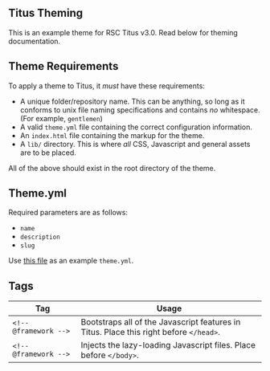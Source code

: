 ## Titus Theming
This is an example theme for RSC Titus v3.0. Read below for theming documentation.

## Theme Requirements
To apply a theme to Titus, it *must* have these requirements:

- A unique folder/repository name. This can be anything, so long as it conforms to unix file naming specifications and contains *no* whitespace. (For example, `gentlemen`)
- A valid `theme.yml` file containing the correct configuration information.
- An `index.html` file containing the markup for the theme.
- A `lib/` directory. This is where *all* CSS, Javascript and general assets are to be placed.

All of the above should exist in the root directory of the theme.

## Theme.yml
Required parameters are as follows: 
- `name`
- `description`
- `slug`

Use [this file](https://github.com/jonlambert/rsc-example-theme/blob/master/theme.yml) as an example `theme.yml`.

## Tags

|Tag                  |Usage                                                                                                    |
|---------------------|---------------------------------------------------------------------------------------------------------|
|`<!-- @framework -->`|Bootstraps all of the Javascript features in Titus. Place this right before `</head>`.                   |
|`<!-- @framework -->`|Injects the lazy-loading Javascript files. Place before `</body>`.                                       |
